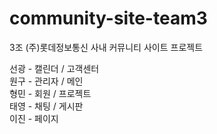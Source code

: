# community-site-team3
3조 (주)롯데정보통신 사내 커뮤니티 사이트 프로젝트

선광 - 캘린더 / 고객센터 <br>
원구 - 관리자 / 메인<br>
형민 - 회원 / 프로젝트<br>
태영 - 채팅 / 게시판<br>
이진 - 페이지<br>
